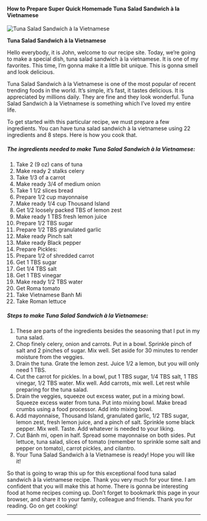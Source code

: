             

#### How to Prepare Super Quick Homemade Tuna Salad Sandwich à la Vietnamese

![Tuna Salad Sandwich à la Vietnamese](https://img-global.cpcdn.com/recipes/af40e66b2b0fc42b/751x532cq70/tuna-salad-sandwich-a-la-vietnamese-recipe-main-photo.jpg)

**Tuna Salad Sandwich à la Vietnamese**

Hello everybody, it is John, welcome to our recipe site. Today, we’re going to make a special dish, tuna salad sandwich à la vietnamese. It is one of my favorites. This time, I’m gonna make it a little bit unique. This is gonna smell and look delicious.

Tuna Salad Sandwich à la Vietnamese is one of the most popular of recent trending foods in the world. It’s simple, it’s fast, it tastes delicious. It is appreciated by millions daily. They are fine and they look wonderful. Tuna Salad Sandwich à la Vietnamese is something which I’ve loved my entire life.

To get started with this particular recipe, we must prepare a few ingredients. You can have tuna salad sandwich à la vietnamese using 22 ingredients and 8 steps. Here is how you cook that.

##### The ingredients needed to make Tuna Salad Sandwich à la Vietnamese:

1.  Take 2 (9 oz) cans of tuna
2.  Make ready 2 stalks celery
3.  Take 1/3 of a carrot
4.  Make ready 3/4 of medium onion
5.  Take 1 1/2 slices bread
6.  Prepare 1/2 cup mayonnaise
7.  Make ready 1/4 cup Thousand Island
8.  Get 1/2 loosely packed TBS of lemon zest
9.  Make ready 1 TBS fresh lemon juice
10.  Prepare 1/2 TBS sugar
11.  Prepare 1/2 TBS granulated garlic
12.  Make ready Pinch salt
13.  Make ready Black pepper
14.  Prepare Pickles:
15.  Prepare 1/2 of shredded carrot
16.  Get 1 TBS sugar
17.  Get 1/4 TBS salt
18.  Get 1 TBS vinegar
19.  Make ready 1/2 TBS water
20.  Get Roma tomato
21.  Take Vietnamese Banh Mi
22.  Take Roman lettuce

##### Steps to make Tuna Salad Sandwich à la Vietnamese:

1.  These are parts of the ingredients besides the seasoning that I put in my tuna salad.
2.  Chop finely celery, onion and carrots. Put in a bowl. Sprinkle pinch of salt and 2 pinches of sugar. Mix well. Set aside for 30 minutes to render moisture from the veggies.
3.  Drain the tuna. Grate the lemon zest. Juice 1/2 a lemon, but you will only need 1 TBS.
4.  Cut the carrot for pickles. In a bowl, put 1 TBS sugar, 1/4 TBS salt, 1 TBS vinegar, 1/2 TBS water. Mix well. Add carrots, mix well. Let rest while preparing for the tuna salad.
5.  Drain the veggies, squeeze out excess water, put in a mixing bowl. Squeeze excess water from tuna. Put into mixing bowl. Make bread crumbs using a food processor. Add into mixing bowl.
6.  Add mayonnaise, Thousand Island, granulated garlic, 1/2 TBS sugar, lemon zest, fresh lemon juice, and a pinch of salt. Sprinkle some black pepper. Mix well. Taste. Add whatever is needed to your liking.
7.  Cut Bánh mi, open in half. Spread some mayonnaise on both sides. Put lettuce, tuna salad, slices of tomato (remember to sprinkle some salt and pepper on tomato), carrot pickles, and cilantro.
8.  Your Tuna Salad Sandwich à la Vietnamese is ready! Hope you will like it!

So that is going to wrap this up for this exceptional food tuna salad sandwich à la vietnamese recipe. Thank you very much for your time. I am confident that you will make this at home. There is gonna be interesting food at home recipes coming up. Don’t forget to bookmark this page in your browser, and share it to your family, colleague and friends. Thank you for reading. Go on get cooking!

* * *